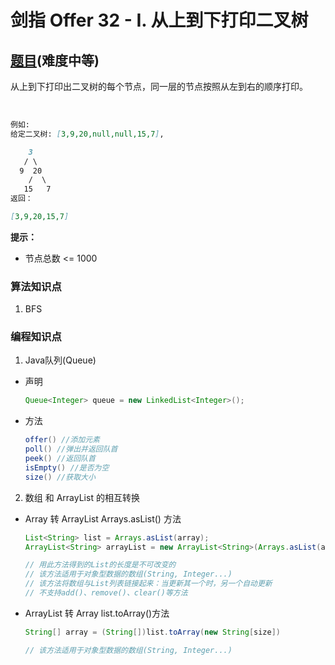 # 剑指 Offer 32 - I. 从上到下打印二叉树

## [题目](https://leetcode-cn.com/problems/cong-shang-dao-xia-da-yin-er-cha-shu-lcof/)(难度中等)

从上到下打印出二叉树的每个节点，同一层的节点按照从左到右的顺序打印。

 
~~~markdown
例如:
给定二叉树: [3,9,20,null,null,15,7],

    3
   / \
  9  20
    /  \
   15   7
返回：

[3,9,20,15,7]
~~~ 

**提示：**
- 节点总数 <= 1000

### 算法知识点
1. BFS

### 编程知识点
1. Java队列(Queue)

- 声明
    ~~~Java
    Queue<Integer> queue = new LinkedList<Integer>();
    ~~~

- 方法
    ~~~java
    offer() //添加元素
    poll() //弹出并返回队首
    peek() //返回队首
    isEmpty() //是否为空
    size() //获取大小
    ~~~

2. 数组 和 ArrayList 的相互转换

- Array 转 ArrayList
    Arrays.asList() 方法
    ~~~Java
    List<String> list = Arrays.asList(array);
    ArrayList<String> arrayList = new ArrayList<String>(Arrays.asList(array));

    // 用此方法得到的List的长度是不可改变的
    // 该方法适用于对象型数据的数组(String, Integer...)
    // 该方法将数组与List列表链接起来：当更新其一个时，另一个自动更新
    // 不支持add()、remove()、clear()等方法
    ~~~

- ArrayList 转 Array
    list.toArray()方法
    ~~~Java 
    String[] array = (String[])list.toArray(new String[size])

    // 该方法适用于对象型数据的数组(String, Integer...)
    ~~~